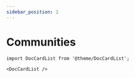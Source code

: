 ```yaml
---
sidebar_position: 1
---
```


# Communities

```mdx-code-block
import DocCardList from '@theme/DocCardList';

<DocCardList />
```
